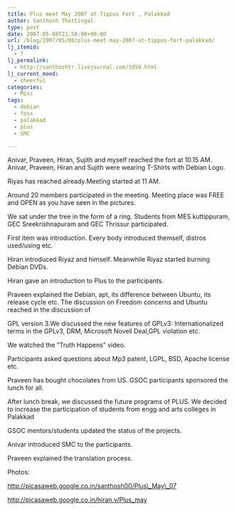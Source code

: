 ```yaml
---
title: Plus meet May 2007 at Tippus Fort , Palakkad
author: Santhosh Thottingal
type: post
date: 2007-05-08T21:58:00+00:00
url: /blog/2007/05/08/plus-meet-may-2007-at-tippus-fort-palakkad/
lj_itemid:
  - 7
lj_permalink:
  - http://santhoshtr.livejournal.com/1959.html
lj_current_mood:
  - cheerful
categories:
  - Misc
tags:
  - debian
  - foss
  - palakkad
  - plus
  - SMC

---
```

Anivar, Praveen, Hiran, Sujith and myself reached the fort at 10.15 AM. Anivar, Praveen, Hiran and Sujith were wearing T-Shirts with Debian Logo.

Riyas has reached already.Meeting started at 11 AM.

Around 20 members participated in the meeting. Meeting place was FREE and OPEN as you have seen in the pictures.

We sat under the tree in the form of a ring. Students from MES kuttippuram, GEC Sreekrishnapuram and GEC Thrissur participated.

First item was introduction. Every body introduced themself, distros used/using etc.

Hiran introduced Riyaz and himself. Meanwhile Riyaz started burning Debian DVDs.

Hiran gave an introduction to Plus to the participants.

Praveen explained the Debian, apt, its difference between Ubuntu, its release cycle etc. The discussion on Freedom concerns and Ubuntu reached in the discussion of

GPL version 3.We discussed the new features of GPLv3: Internationalized terms in the GPLv3, DRM, Microsoft Novell Deal,GPL violation etc.

We watched the &#8220;Truth Happens&#8221; video.

Participants asked questions about Mp3 patent, LGPL, BSD, Apache license etc.

Praveen has bought chocolates from US. GSOC participants sponsored the lunch for all.

After lunch break, we discussed the future programs of PLUS. We decided to increase the participation of students from engg and arts colleges in Palakkad

GSOC mentors/students updated the status of the projects.

Anivar introduced SMC to the participants.

Praveen explained the translation process.

Photos:

http://picasaweb.google.co.in/santhosh00/Plus\_May\_07

http://picasaweb.google.co.in/hiran.v/Plus_may